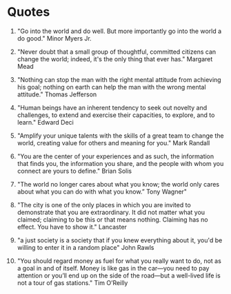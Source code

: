 # Quotes

1. "Go into the world and do well. But more importantly go into the world a do 
good." Minor Myers Jr.

2. "Never doubt that a small group of thoughtful, committed citizens can change 
the world; indeed, it's the only thing that ever has." Margaret Mead

3. "Nothing can stop the man with the right mental attitude from achieving his 
goal; nothing on earth can help the man with the wrong mental attitude." Thomas
Jefferson

4. "Human beings have an inherent tendency to seek out novelty and challenges, 
to extend and exercise their capacities, to explore, and to learn." Edward Deci

5. "Amplify your unique talents with the skills of a great team to change the
world, creating value for others and meaning for you." Mark Randall

6. "You are the center of your experiences and as such, the information that 
finds you, the information you share, and the people with whom you connect are
yours to define." Brian Solis

7. "The world no longer cares about what you know; the world only cares about 
what you can do with what you know.” Tony Wagner"

8. "The city is one of the only places in which you are invited to demonstrate 
that you are extraordinary. It did not matter what you claimed; claiming to be 
this or that means nothing. Claiming has no effect. You have to show it." 
Lancaster

9. "a just society is a society that if you knew everything about it, you'd be 
willing to enter it in a random place" John Rawls

10. "You should regard money as fuel for what you really want to do, not as a 
goal in and of itself. Money is like gas in the car—you need to pay attention 
or you’ll end up on the side of the road—but a well-lived life is not a tour of 
gas stations." Tim O’Reilly